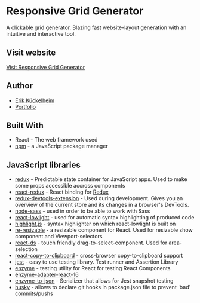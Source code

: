 # Responsive Grid Generator

A clickable grid generator. Blazing fast website-layout generation with an intuitive and interactive tool.

## Visit website

[Visit Responsive Grid Generator](https://responsive-grid-generator.netlify.com/)

## Author

- [Erik Kückelheim](https://github.com/kueckelheim)
- [Portfolio](https://erik-kueckelheim.com/)

## Built With

- React - The web framework used
- [npm](https://github.com/npm/cli) - a JavaScript package manager

## JavaScript libraries

- [redux](https://github.com/reduxjs/redux) - Predictable state container for JavaScript apps. Used to make some props accessible accross components
- [react-redux](https://github.com/reduxjs/react-redux) - React binding for [Redux](https://github.com/reduxjs/redux)
- [redux-devtools-extension](https://github.com/zalmoxisus/redux-devtools-extension) - Used during development. Gives you an overview of the current store and its changes in a browser's DevTools.
- [node-sass](https://github.com/sass/node-sass) - used in order to be able to work with Sass
- [react-lowlight](https://github.com/rexxars/react-lowlight) - used for automatic syntax highlighting of produced code
- [highlight.js](https://highlightjs.org/) - syntax highlighter on which react-lowlight is built on
- [re-resizable](https://github.com/bokuweb/re-resizable) - a resizable component for React. Used for resizable show component and Viewport-selectors
- [react-ds](https://github.com/aurbano/react-ds) - touch friendly drag-to-select-component. Used for area-selection
- [react-copy-to-clipboard](https://github.com/nkbt/react-copy-to-clipboard) - cross-browser copy-to-clipboard support
- [jest](https://github.com/facebook/jest) - easy to use testing library. Test runner and Assertion Library
- [enzyme](https://github.com/airbnb/enzyme) - testing utility for React for testing React Components
- [enzyme-adapter-react-16](https://www.npmjs.com/package/enzyme-adapter-react-16)
- [enzyme-to-json](https://github.com/adriantoine/enzyme-to-json) - Serializer that allows for Jest snapshot testing
- [husky](https://github.com/typicode/husky) - allows to declare git hooks in package.json file to prevent 'bad' commits/pushs
